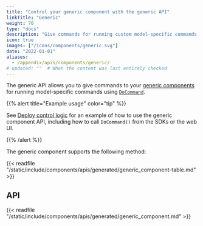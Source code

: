 ```yaml
---
title: "Control your generic component with the generic API"
linkTitle: "Generic"
weight: 70
type: "docs"
description: "Give commands for running custom model-specific commands using DoCommand on your generic components."
icon: true
images: ["/icons/components/generic.svg"]
date: "2022-01-01"
aliases:
  - /appendix/apis/components/generic/
# updated: ""  # When the content was last entirely checked
---
```


The generic API allows you to give commands to your [generic components](/operate/reference/components/generic/) for running model-specific commands using [`DoCommand`](/dev/reference/apis/components/generic/#docommand).

{{% alert title="Example usage" color="tip" %}}

See [Deploy control logic](/operate/modules/control-logic/) for an example of how to use the generic component API, including how to call `DoCommand()` from the SDKs or the web UI.

{{% /alert %}}

The generic component supports the following method:

{{< readfile "/static/include/components/apis/generated/generic_component-table.md" >}}

## API

{{< readfile "/static/include/components/apis/generated/generic_component.md" >}}
